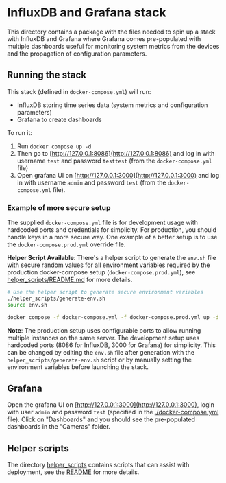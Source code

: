 # InfluxDB and Grafana stack

This directory contains a package with the files needed to spin up a stack with InfluxDB and Grafana where Grafana comes pre-populated with multiple dashboards useful for monitoring system metrics from the devices and the propagation of configuration parameters.

## Running the stack

This stack (defined in `docker-compose.yml`) will run:

- InfluxDB storing time series data (system metrics and configuration parameters)
- Grafana to create dashboards

To run it:

1. Run `docker compose up -d`
2. Then go to [http://127.0.0.1:8086](http://127.0.0.1:8086) and log in with username `test` and password `testtest` (from the `docker-compose.yml` file)
3. Open grafana UI on [http://127.0.0.1:3000](http://127.0.0.1:3000) and log in with username `admin` and password `test` (from the `docker-compose.yml` file).

### Example of more secure setup

The supplied `docker-compose.yml` file is for development usage with hardcoded ports and credentials for simplicity. For production, you should handle keys in a more secure way. One example of a better setup is to use the `docker-compose.prod.yml` override file.

**Helper Script Available**: There's a helper script to generate the `env.sh` file with secure random values for all environment variables required by the production docker-compose setup (`docker-compose.prod.yml`), see [helper_scripts/README.md](./helper_scripts/README.md) for more details.

```bash
# Use the helper script to generate secure environment variables
./helper_scripts/generate-env.sh
source env.sh

docker compose -f docker-compose.yml -f docker-compose.prod.yml up -d
```

**Note**: The production setup uses configurable ports to allow running multiple instances on the same server. The development setup uses hardcoded ports (8086 for InfluxDB, 3000 for Grafana) for simplicity. This can be changed by editing the `env.sh` file after generation with the `helper_scripts/generate-env.sh` script or by manually setting the environment variables before launching the stack.

## Grafana

Open the grafana UI on [http://127.0.0.1:3000](http://127.0.0.1:3000), login with user `admin` and password `test` (specified in the [./docker-compose.yml](./docker-compose.yml) file). Click on "Dashboards" and you should see the pre-populated dashboards in the "Cameras" folder.

## Helper scripts

The directory [helper_scripts](./helper_scripts/) contains scripts that can assist with deployment, see the [README](./helper_scripts/README.md) for more details.
